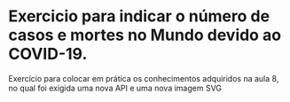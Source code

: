 # Exercicio para indicar o número de casos e mortes no Mundo devido ao COVID-19.
Exercício para colocar em prática os conhecimentos adquiridos na aula 8, no qual foi exigida uma nova API e uma nova imagem SVG